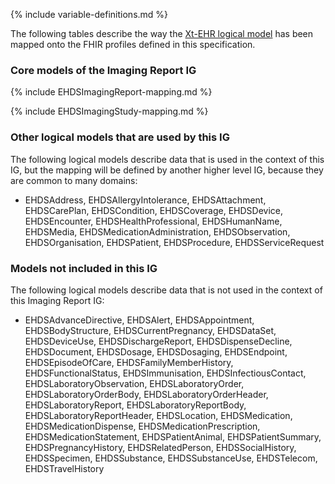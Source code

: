 <!--
  Generated file. Do not edit.
-->

{% include variable-definitions.md %}

The following tables describe the way the [Xt-EHR logical model](https://build.fhir.org/ig/Xt-EHR/xt-ehr-common/StructureDefinition-XtEHR.html) has been mapped onto the FHIR profiles defined in this specification.

### Core models of the Imaging Report IG

{% include EHDSImagingReport-mapping.md %}

{% include EHDSImagingStudy-mapping.md %}

### Other logical models that are used by this IG

The following logical models describe data that is used in the context of this IG, but the mapping will be defined by another higher level IG, because they are common to many domains:

* EHDSAddress, EHDSAllergyIntolerance, EHDSAttachment, EHDSCarePlan, EHDSCondition, EHDSCoverage, EHDSDevice, EHDSEncounter, EHDSHealthProfessional, EHDSHumanName, EHDSMedia, EHDSMedicationAdministration, EHDSObservation, EHDSOrganisation, EHDSPatient, EHDSProcedure, EHDSServiceRequest

### Models not included in this IG

The following logical models describe data that is not used in the context of this Imaging Report IG:

* EHDSAdvanceDirective, EHDSAlert, EHDSAppointment, EHDSBodyStructure, EHDSCurrentPregnancy, EHDSDataSet, EHDSDeviceUse, EHDSDischargeReport, EHDSDispenseDecline, EHDSDocument, EHDSDosage, EHDSDosaging, EHDSEndpoint, EHDSEpisodeOfCare, EHDSFamilyMemberHistory, EHDSFunctionalStatus, EHDSImmunisation, EHDSInfectiousContact, EHDSLaboratoryObservation, EHDSLaboratoryOrder, EHDSLaboratoryOrderBody, EHDSLaboratoryOrderHeader, EHDSLaboratoryReport, EHDSLaboratoryReportBody, EHDSLaboratoryReportHeader, EHDSLocation, EHDSMedication, EHDSMedicationDispense, EHDSMedicationPrescription, EHDSMedicationStatement, EHDSPatientAnimal, EHDSPatientSummary, EHDSPregnancyHistory, EHDSRelatedPerson, EHDSSocialHistory, EHDSSpecimen, EHDSSubstance, EHDSSubstanceUse, EHDSTelecom, EHDSTravelHistory

